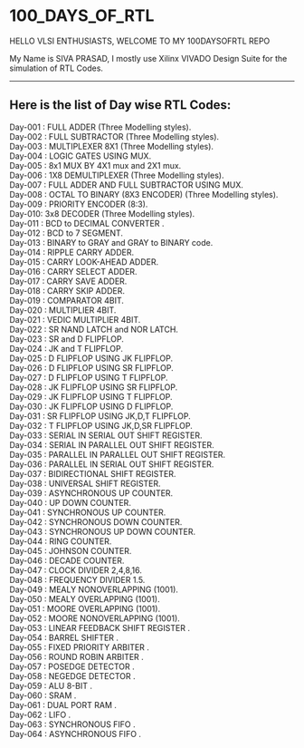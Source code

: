 # 100_DAYS_OF_RTL

HELLO VLSI ENTHUSIASTS, WELCOME TO MY 100DAYSOFRTL REPO

My Name is SIVA PRASAD, I mostly use Xilinx VIVADO Design Suite for the simulation of RTL Codes.
<hr>
  
<h2>Here is the list of Day wise RTL Codes:</h2>

Day-001 : FULL ADDER (Three Modelling styles). <br>
Day-002 : FULL SUBTRACTOR (Three Modelling styles). <br>
Day-003 : MULTIPLEXER 8X1 (Three Modelling styles). <br>
Day-004 : LOGIC GATES USING MUX. <br>
Day-005 : 8x1 MUX BY 4X1 mux and 2X1 mux. <br>
Day-006 : 1X8 DEMULTIPLEXER (Three Modelling styles). <br>
Day-007 : FULL ADDER AND FULL SUBTRACTOR USING MUX. <br>
Day-008 : OCTAL TO BINARY (8X3 ENCODER) (Three Modelling styles). <br>
Day-009 : PRIORITY ENCODER (8:3). <br>
Day-010:  3x8 DECODER (Three Modelling styles). <br>
Day-011 : BCD to DECIMAL CONVERTER . <br>
Day-012 : BCD to 7 SEGMENT. <br>
Day-013 : BINARY to GRAY and GRAY to BINARY code. <br>
Day-014 : RIPPLE CARRY ADDER. <br>
Day-015 : CARRY LOOK-AHEAD ADDER. <br>
Day-016 : CARRY SELECT ADDER. <br>
Day-017 : CARRY SAVE ADDER. <br>
Day-018 : CARRY SKIP ADDER. <br>
Day-019 : COMPARATOR 4BIT. <br>
Day-020 : MULTIPLIER 4BIT. <br>
Day-021 : VEDIC MULTIPLIER 4BIT. <br>
Day-022 : SR NAND LATCH and NOR LATCH. <br>
Day-023 : SR and D FLIPFLOP. <br>
Day-024 : JK and T FLIPFLOP. <br>
Day-025 : D FLIPFLOP USING JK FLIPFLOP. <br>
Day-026 : D FLIPFLOP USING SR FLIPFLOP. <br>
Day-027 : D FLIPFLOP USING T FLIPFLOP. <br>
Day-028 : JK FLIPFLOP USING SR FLIPFLOP. <br>
Day-029 : JK FLIPFLOP USING T FLIPFLOP. <br>
Day-030 : JK FLIPFLOP USING D FLIPFLOP. <br>
Day-031 : SR FLIPFLOP USING JK,D,T FLIPFLOP. <br>
Day-032 : T FLIPFLOP USING JK,D,SR FLIPFLOP. <br>
Day-033 : SERIAL IN SERIAL OUT SHIFT REGISTER. <br>
Day-034 : SERIAL IN PARALLEL OUT SHIFT REGISTER. <br>
Day-035 : PARALLEL IN PARALLEL OUT SHIFT REGISTER. <br>
Day-036 : PARALLEL IN SERIAL OUT SHIFT REGISTER. <br>
Day-037 : BIDIRECTIONAL SHIFT REGISTER. <br>
Day-038 : UNIVERSAL SHIFT REGISTER. <br>
Day-039 : ASYNCHRONOUS UP COUNTER. <br>
Day-040 :  UP DOWN COUNTER. <br>
Day-041 : SYNCHRONOUS UP COUNTER. <br>
Day-042 : SYNCHRONOUS DOWN COUNTER. <br>
Day-043 : SYNCHRONOUS UP DOWN COUNTER. <br>
Day-044 : RING COUNTER. <br>
Day-045 : JOHNSON COUNTER. <br>
Day-046 : DECADE COUNTER. <br>
Day-047 : CLOCK DIVIDER 2,4,8,16. <br>
Day-048 : FREQUENCY DIVIDER 1.5. <br>
Day-049 : MEALY NONOVERLAPPING (1001). <br>
Day-050 : MEALY OVERLAPPING (1001). <br>
Day-051 : MOORE OVERLAPPING (1001). <br>
Day-052 : MOORE NONOVERLAPPING (1001). <br>
Day-053 : LINEAR FEEDBACK SHIFT REGISTER . <br>
Day-054 : BARREL SHIFTER . <br>
Day-055 : FIXED PRIORITY ARBITER . <br>
Day-056 : ROUND ROBIN ARBITER . <br>
Day-057 : POSEDGE DETECTOR . <br>
Day-058 : NEGEDGE DETECTOR . <br>
Day-059 : ALU 8-BIT . <br>
Day-060 : SRAM . <br>
Day-061 : DUAL PORT RAM . <br>
Day-062 : LIFO . <br>
Day-063 : SYNCHRONOUS FIFO . <br>
Day-064 : ASYNCHRONOUS FIFO . <br>
